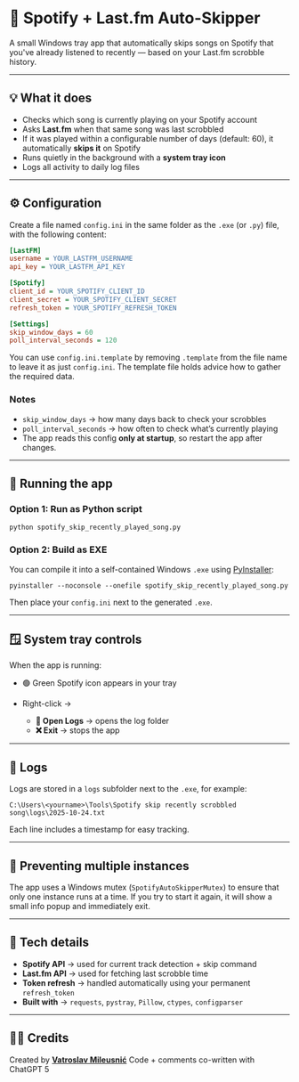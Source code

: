 # 🎵 Spotify + Last.fm Auto-Skipper

A small Windows tray app that automatically skips songs on Spotify that you've already listened to recently — based on your Last.fm scrobble history.

---

## 💡 What it does

* Checks which song is currently playing on your Spotify account
* Asks **Last.fm** when that same song was last scrobbled
* If it was played within a configurable number of days (default: 60), it automatically **skips it** on Spotify
* Runs quietly in the background with a **system tray icon**
* Logs all activity to daily log files

---

## ⚙️ Configuration

Create a file named `config.ini` in the same folder as the `.exe` (or `.py`) file, with the following content:

```ini
[LastFM]
username = YOUR_LASTFM_USERNAME
api_key = YOUR_LASTFM_API_KEY

[Spotify]
client_id = YOUR_SPOTIFY_CLIENT_ID
client_secret = YOUR_SPOTIFY_CLIENT_SECRET
refresh_token = YOUR_SPOTIFY_REFRESH_TOKEN

[Settings]
skip_window_days = 60
poll_interval_seconds = 120
```

You can use `config.ini.template` by removing `.template` from the file name to leave it as just `config.ini`.
The template file holds advice how to gather the required data.

### Notes

* `skip_window_days` → how many days back to check your scrobbles
* `poll_interval_seconds` → how often to check what’s currently playing
* The app reads this config **only at startup**, so restart the app after changes.

---

## 🚀 Running the app

### Option 1: Run as Python script

```
python spotify_skip_recently_played_song.py
```

### Option 2: Build as EXE

You can compile it into a self-contained Windows `.exe` using [PyInstaller](https://pyinstaller.org/):

```
pyinstaller --noconsole --onefile spotify_skip_recently_played_song.py
```

Then place your `config.ini` next to the generated `.exe`.

---

## 🪟 System tray controls

When the app is running:

* 🟢 Green Spotify icon appears in your tray
* Right-click →

  * **📁 Open Logs** → opens the log folder
  * **❌ Exit** → stops the app

---

## 🗾 Logs

Logs are stored in a `logs` subfolder next to the `.exe`, for example:

```
C:\Users\<yourname>\Tools\Spotify skip recently scrobbled song\logs\2025-10-24.txt
```

Each line includes a timestamp for easy tracking.

---

## 🚱 Preventing multiple instances

The app uses a Windows mutex (`SpotifyAutoSkipperMutex`) to ensure that only one instance runs at a time.
If you try to start it again, it will show a small info popup and immediately exit.

---

## 🧠 Tech details

* **Spotify API** → used for current track detection + skip command
* **Last.fm API** → used for fetching last scrobble time
* **Token refresh** → handled automatically using your permanent `refresh_token`
* **Built with** → `requests`, `pystray`, `Pillow`, `ctypes`, `configparser`

---

## 👨‍💻 Credits

Created by [**Vatroslav Mileusnić**](https://www.linkedin.com/in/vatroslavmileusnic)
Code + comments co-written with ChatGPT 5